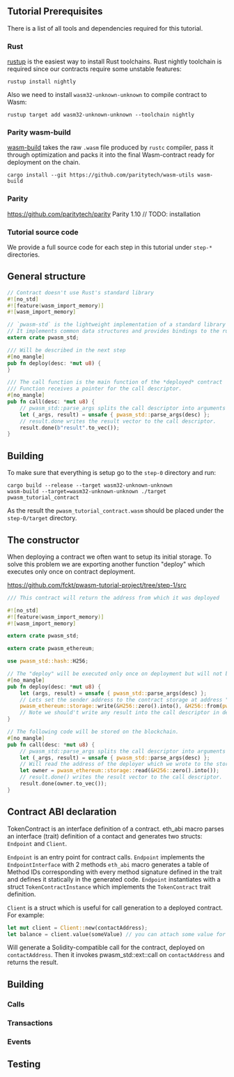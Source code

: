 ## Tutorial Prerequisites
There is a list of all tools and dependencies required for this tutorial.

### Rust
[rustup](https://github.com/rust-lang-nursery/rustup.rs#installation) is the easiest way to install Rust toolchains. Rust nightly toolchain is required since our contracts require some unstable features:
```
rustup install nightly
```

Also we need to install `wasm32-unknown-unknown` to compile contract to Wasm:
```
rustup target add wasm32-unknown-unknown --toolchain nightly
```

### Parity wasm-build
[wasm-build](https://github.com/paritytech/wasm-utils#build-tools-for-cargo) takes the raw `.wasm` file produced by `rustc` compiler, pass it through optimization and packs it into the final Wasm-contract ready for deployment on the chain.
```
cargo install --git https://github.com/paritytech/wasm-utils wasm-build
```

### Parity
https://github.com/paritytech/parity
Parity 1.10 // TODO: installation

### Tutorial source code
We provide a full source code for each step in this tutorial under `step-*` directories.

## General structure

```rust
// Contract doesn't use Rust's standard library
#![no_std]
#![feature(wasm_import_memory)]
#![wasm_import_memory]

// `pwasm-std` is the lightweight implementation of a standard library
// It implements common data structures and provides bindings to the runtime
extern crate pwasm_std;

/// Will be described in the next step
#[no_mangle]
pub fn deploy(desc: *mut u8) {
}

/// The call function is the main function of the *deployed* contract
/// Function receives a pointer for the call descriptor.
#[no_mangle]
pub fn call(desc: *mut u8) {
    // pwasm_std::parse_args splits the call descriptor into arguments and result pointers
    let (_args, result) = unsafe { pwasm_std::parse_args(desc) };
    // result.done writes the result vector to the call descriptor.
    result.done(b"result".to_vec());
}

```
## Building
To make sure that everything is setup go to the `step-0` directory and run:
```
cargo build --release --target wasm32-unknown-unknown
wasm-build --target=wasm32-unknown-unknown ./target pwasm_tutorial_contract
```
As the result the `pwasm_tutorial_contract.wasm` should be placed under the `step-0/target` directory.

## The constructor
When deploying a contract we often want to setup its initial storage. To solve this problem we are exporting another function "deploy" which executes only once on contract deployment.

https://github.com/fckt/pwasm-tutorial-project/tree/step-1/src
```rust
/// This contract will return the address from which it was deployed

#![no_std]
#![feature(wasm_import_memory)]
#![wasm_import_memory]

extern crate pwasm_std;

extern crate pwasm_ethereum;

use pwasm_std::hash::H256;

// The "deploy" will be executed only once on deployment but will not be stored on the blockchain
#[no_mangle]
pub fn deploy(desc: *mut u8) {
    let (args, result) = unsafe { pwasm_std::parse_args(desc) };
    // Lets set the sender address to the contract storage at address "0"
    pwasm_ethereum::storage::write(&H256::zero().into(), &H256::from(pwasm_ethereum::ext::sender()).into());
    // Note we should't write any result into the call descriptor in deploy.
}

// The following code will be stored on the blockchain.
#[no_mangle]
pub fn call(desc: *mut u8) {
    // pwasm_std::parse_args splits the call descriptor into arguments and result pointers
    let (_args, result) = unsafe { pwasm_std::parse_args(desc) };
    // Will read the address of the deployer which we wrote to the storage on the deploy stage
    let owner = pwasm_ethereum::storage::read(&H256::zero().into());
    // result.done() writes the result vector to the call descriptor.
    result.done(owner.to_vec());
}
```

## Contract ABI declaration


TokenContract is an interface definition of a contract.
eth_abi macro parses an interface (trait) definition of a contact and generates
two structs: `Endpoint` and `Client`.

`Endpoint` is an entry point for contract calls. `Endpoint` implements the `EndpointInterface` with 2 methods
`eth_abi` macro generates a table of Method IDs corresponding with every method signature defined in the trait
and defines it statically in the generated code.
`Endpoint` instantiates with a struct `TokenContractInstance` which implements the `TokenContract` trait definition.

`Client` is a struct which is useful for call generation to a deployed contract. For example:
```rust
let mut client = Client::new(contactAddress);
let balance = client.value(someValue) // you can attach some value for a call optionally.balanceOf(someAddress);
```
Will generate a Solidity-compatible call for the contract, deployed on `contactAddress`.
Then it invokes pwasm_std::ext::call on `contactAddress` and returns the result.

## Building

### Calls

### Transactions

### Events

## Testing
